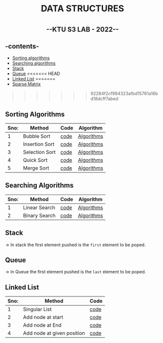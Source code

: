 <h1 align="center"> DATA STRUCTURES <h1>
  
<h2 align="center">--KTU S3 LAB - 2022--<h2>


## -contents-

* [Sorting algorithms](#sorting-algorithms)
* [Searching algorithms](#searching-algorithms)
* [Stack](Stack.c)
* [Queue](Queue.c)
<<<<<<< HEAD
* [Linked List](#linked-list)
=======
* [Sparse Matrix]()
>>>>>>> 92284f2cf994323afbd15761a16bd18dcff7abed

## Sorting Algorithms
  
|Sno:| Method        |  Code          | Algorithm   |
|----| ------------- | ------------- |-------------|
|1   | Bubble Sort   | [code](Sorting_Programs/bubbleSort.c)          |  [Algorithms](Algorithms/bubbleSort.md)   |
|2   | Insertion Sort| [code](Sorting_Programs/InsertionSort.c)          | [Algorithms](Algorithms/insertionSort.md)   |
|3   | Selection Sort| [code](Sorting_Programs/SelectionSort.c)          | [Algorithms](Algorithms/selectionSort.md)   |
|4   | Quick Sort     | [code](Sorting_Programs/Quicksort.c)          | [Algorithms](Algorithms/quickSort.md)   |
|5   | Merge Sort    | [code](Sorting_Programs/MergeSort.c)         | [Algorithms](Algorithms/MergeSort.md)  |

  
## Searching Algorithms
  
  |Sno:| Method        |  Code          | Algorithm   |
|----| ------------- | ------------- |-------------|
|1   | Linear Search    | [code](Searching_Programs/LinearSearch.c)          |  [Algorithms](Algorithms/linearSearch.md)   |
|2   | Binary Search   | [code](Searching_Programs/BinarySearch.c)          | [Algorithms](Algorithms/binarySearch.md)   |

## Stack

-> In stack the first element pushed is the ``first`` element to be poped.

## Queue

-> In Queue the first element pushed is the ``last`` element to be poped.

 


## Linked List
  
  |Sno:| Method        |  Code          | 
|----| ------------- | ------------- |
|1   | Singular List    | [code](LinkedList/SingularList.c)         
|2   |Add node at start  | [code](LinkedList/addAtStart.c)                 
|3  |Add node at End  | [code](LinkedList/addAtEnd.c)        
|4  |Add node at given position   | [code](LinkedList/addAtRandom.c)          


